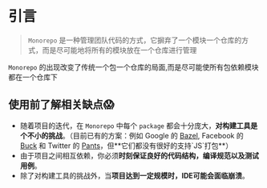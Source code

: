 # 引言

> `Monorepo` 是一种管理团队代码的方式，它摒弃了一个模块一个仓库的方式，而是尽可能地将所有的模块放在一个仓库进行管理

`Monorepo` 的出现改变了传统一个包一个仓库的局面,而是尽可能使所有包依赖模块都在一个仓库下

## 使用前了解相关缺点😱
-   随着项目的迭代，在 `Monorepo` 中每个 `package` 都会十分庞大，**对构建工具是个不小的挑战**。（目前已有的方案：例如 Google 的 [Bazel](https://link.juejin.cn?target=https%3A%2F%2Fbazel.build%2F "https://bazel.build/"), Facebook 的 [Buck](https://link.juejin.cn?target=https%3A%2F%2Fbuckbuild.com%2F "https://buckbuild.com/") 和 Twitter 的 [Pants](https://link.juejin.cn?target=https%3A%2F%2Fwww.pantsbuild.org%2F "https://www.pantsbuild.org/")，但**它们都没有很好的支持`JS`打包**）
-   由于项目之间相互依赖，你必须**时刻保证良好的代码结构，编译规范以及测试用例**。
-   除了对构建工具的挑战外，当**项目达到一定规模时，IDE可能会面临崩溃**。

  